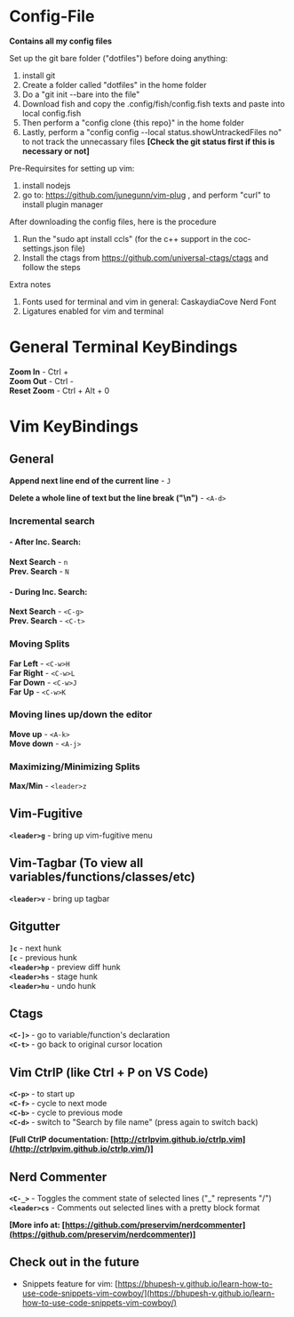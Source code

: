 # Config-File
**Contains all my config files** 

Set up the git bare folder ("dotfiles") before doing anything:
1. install git
2. Create a folder called "dotfiles" in the home folder
3. Do a "git init --bare into the file"
4. Download fish and copy the .config/fish/config.fish texts and paste into local config.fish
5. Then perform a "config clone {this repo}" in the home folder
6. Lastly, perform a "config config --local status.showUntrackedFiles no" to not track the unnecassary files **[Check the git status first if this is necessary or not]**

Pre-Requirsites for setting up vim:
1. install nodejs
2. go to: https://github.com/junegunn/vim-plug , and perform "curl" to install plugin manager

After downloading the config files, here is the procedure

1. Run the "sudo apt install ccls" (for the c++ support in the coc-settings.json file)
2. Install the ctags from https://github.com/universal-ctags/ctags and follow the steps

Extra notes

1. Fonts used for terminal and vim in general: CaskaydiaCove Nerd Font
2. Ligatures enabled for vim and terminal

# General Terminal KeyBindings
**Zoom In** - Ctrl +  
**Zoom Out** - Ctrl -  
**Reset Zoom** - Ctrl + Alt + 0  
# Vim KeyBindings 
## General
**Append next line end of the current line** - `J`   

**Delete a whole line of text but the line break ("\n")** - `<A-d>`

### Incremental search

#### - After Inc. Search:
**Next Search** - `n`  
**Prev. Search** - `N`
#### - During Inc. Search:
**Next Search** - `<C-g>`  
**Prev. Search** - `<C-t>` 


### Moving Splits
**Far Left** - `<C-w>H`  
**Far Right** - `<C-w>L`  
**Far Down** - `<C-w>J`  
**Far Up** - `<C-w>K`    

### Moving lines up/down the editor

**Move up** - `<A-k>`  
**Move down** - `<A-j>`

### Maximizing/Minimizing Splits

**Max/Min** - `<leader>z`
## Vim-Fugitive
**`<leader>g`** - bring up vim-fugitive menu

## Vim-Tagbar (To view all variables/functions/classes/etc)
**`<leader>v`** - bring up tagbar 
## Gitgutter
**`]c`** - next hunk  
**`[c`** - previous hunk  
**`<leader>hp`** - preview diff hunk  
**`<leader>hs`** - stage hunk  
**`<leader>hu`** - undo hunk
## Ctags
**`<C-]>`** - go to variable/function's declaration  
**`<C-t>`** - go back to original cursor location

## Vim CtrlP (like Ctrl + P on VS Code)
**`<C-p>`** - to start up  
**`<C-f>`** - cycle to next mode  
**`<C-b>`** - cycle to previous mode  
**`<C-d>`** - switch to "Search by file name" (press again to switch back)

**[Full CtrlP documentation: [http://ctrlpvim.github.io/ctrlp.vim](/http://ctrlpvim.github.io/ctrlp.vim/)]**

## Nerd Commenter
**`<C-_>`** - Toggles the comment state of selected lines ("_" represents "/")  
**`<leader>cs`** - Comments out selected lines with a pretty block format  

**[More info at: [https://github.com/preservim/nerdcommenter](https://github.com/preservim/nerdcommenter)]**

## Check out in the future
- Snippets feature for vim: [https://bhupesh-v.github.io/learn-how-to-use-code-snippets-vim-cowboy/](https://bhupesh-v.github.io/learn-how-to-use-code-snippets-vim-cowboy/)
